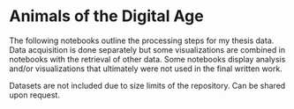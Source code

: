 # Animals of the Digital Age 

The following notebooks outline the processing steps for my thesis data. Data acquisition is done separately but some visualizations are combined in notebooks with the retrieval of other data. Some notebooks display analysis and/or visualizations that ultimately were not used in the final written work.

Datasets are not included due to size limits of the repository. Can be shared upon request. 

